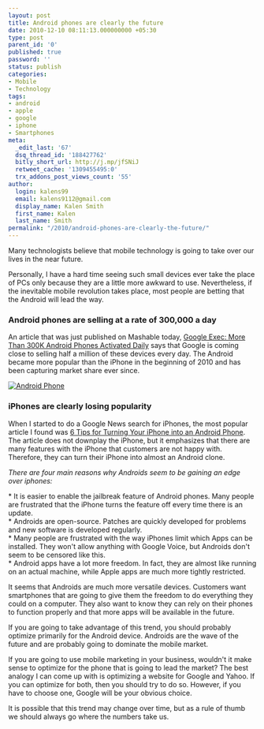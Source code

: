 ```yaml
---
layout: post
title: Android phones are clearly the future
date: 2010-12-10 08:11:13.000000000 +05:30
type: post
parent_id: '0'
published: true
password: ''
status: publish
categories:
- Mobile
- Technology
tags:
- android
- apple
- google
- iphone
- Smartphones
meta:
  _edit_last: '67'
  dsq_thread_id: '188427762'
  bitly_short_url: http://j.mp/jfSNiJ
  retweet_cache: '1309455495:0'
  trx_addons_post_views_count: '55'
author:
  login: kalens99
  email: kalens9112@gmail.com
  display_name: Kalen Smith
  first_name: Kalen
  last_name: Smith
permalink: "/2010/android-phones-are-clearly-the-future/"
---
```

<p>Many technologists believe that mobile technology is going to take over our lives in the near future.</p>
<p>Personally, I have a hard time seeing such small devices ever take the place of PCs only because they are a little more awkward to use. Nevertheless, if the inevitable mobile revolution takes place, most people are betting that the Android will lead the way.</p>
<h3>Android phones are selling at a rate of 300,000 a day</h3>
<p>An article that was just published on Mashable today, <a href="http://mashable.com/2010/12/09/android-device-stats-2010/">Google Exec: More Than 300K Android Phones Activated Daily</a> says that Google is coming close to selling half a million of these devices every day. The Android became more popular than the iPhone in the beginning of 2010 and has been capturing market share ever since.</p>

<p><a href="http://www.android.com/"><img src="/static/2010/12/google-nexus-s.jpg" alt="Android Phone" class="alignright" /></a></p>
<h3>iPhones are clearly losing popularity</h3>
<p>When I started to do a Google News search for iPhones, the most popular article I found was <a href="http://www.ismashphone.com/2010/12/turning-your-iphone-into-an-android-phone.html">6 Tips for Turning Your iPhone into an Android Phone</a>. The article does not downplay the iPhone, but it emphasizes that there are many features with the iPhone that customers are not happy with. Therefore, they can turn their iPhone into almost an Android clone.</p>
<p><em>There are four main reasons why Androids seem to be gaining an edge over iphones:</em></p>
<p>* It is easier to enable the jailbreak feature of Android phones. Many people are frustrated that the iPhone turns the feature off every time there is an update.<br />
* Androids are open-source. Patches are quickly developed for problems and new software is developed regularly.<br />
* Many people are frustrated with the way iPhones limit which Apps can be installed. They won't allow anything with Google Voice, but Androids don't seem to be censored like this.<br />
* Android apps have a lot more freedom. In fact, they are almost like running on an actual machine, while Apple apps are much more tightly restricted.</p>
<p>It seems that Androids are much more versatile devices. Customers want smartphones that are going to give them the freedom to do everything they could on a computer. They also want to know they can rely on their phones to function properly and that more apps will be available in the future.</p>
<p>If you are going to take advantage of this trend, you should probably optimize primarily for the Android device. Androids are the wave of the future and are probably going to dominate the mobile market.</p>
<p>If you are going to use mobile marketing in your business, wouldn't it make sense to optimize for the phone that is going to lead the market? The best analogy I can come up with is optimizing a website for Google and Yahoo. If you can optimize for both, then you should try to do so. However, if you have to choose one, Google will be your obvious choice.</p>
<p>It is possible that this trend may change over time, but as a rule of thumb we should always go where the numbers take us.</p>
